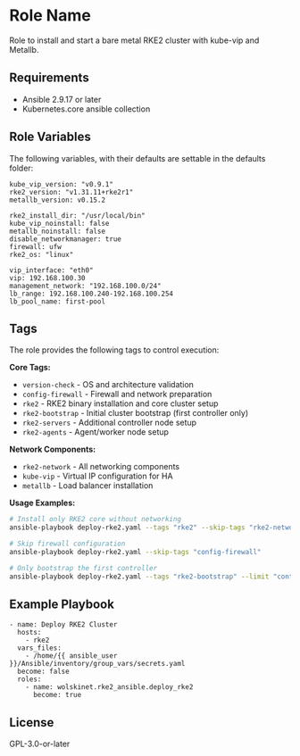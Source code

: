 Role Name
=========

Role to install and start a bare metal RKE2 cluster with kube-vip and Metallb.

Requirements
------------

* Ansible 2.9.17 or later
* Kubernetes.core ansible collection

Role Variables
--------------

The following variables, with their defaults are settable in the defaults folder:
```
kube_vip_version: "v0.9.1"
rke2_version: "v1.31.11+rke2r1"
metallb_version: v0.15.2

rke2_install_dir: "/usr/local/bin"
kube_vip_noinstall: false
metallb_noinstall: false
disable_networkmanager: true
firewall: ufw
rke2_os: "linux"

vip_interface: "eth0"
vip: 192.168.100.30
management_network: "192.168.100.0/24"
lb_range: 192.168.100.240-192.168.100.254
lb_pool_name: first-pool
```
Tags
----

The role provides the following tags to control execution:

**Core Tags:**
- `version-check` - OS and architecture validation
- `config-firewall` - Firewall and network preparation  
- `rke2` - RKE2 binary installation and core cluster setup
- `rke2-bootstrap` - Initial cluster bootstrap (first controller only)
- `rke2-servers` - Additional controller node setup
- `rke2-agents` - Agent/worker node setup

**Network Components:**
- `rke2-network` - All networking components
- `kube-vip` - Virtual IP configuration for HA
- `metallb` - Load balancer installation

**Usage Examples:**
```bash
# Install only RKE2 core without networking
ansible-playbook deploy-rke2.yaml --tags "rke2" --skip-tags "rke2-network"

# Skip firewall configuration
ansible-playbook deploy-rke2.yaml --skip-tags "config-firewall"

# Only bootstrap the first controller
ansible-playbook deploy-rke2.yaml --tags "rke2-bootstrap" --limit "controllers[0]"
```

Example Playbook
----------------
```
- name: Deploy RKE2 Cluster
  hosts:
    - rke2
  vars_files:
    - /home/{{ ansible_user }}/Ansible/inventory/group_vars/secrets.yaml
  become: false
  roles:
    - name: wolskinet.rke2_ansible.deploy_rke2
      become: true
```
License
-------

GPL-3.0-or-later
